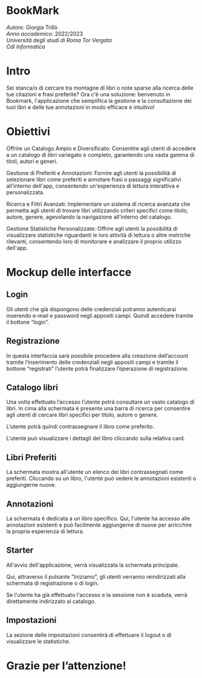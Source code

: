 # BookMark 

_Autore:_ Giorgia Trillò \
_Anno accademico:_ 2022/2023 \
_Università degli studi di Roma Tor Vergata_ \
_Cdl Informatica_

# Intro
Sei stanca/o di cercare tra montagne di libri o note sparse alla ricerca delle tue citazioni e frasi preferite? Ora c'è una soluzione: benvenuto in Bookmark\, l'applicazione che semplifica la gestione e la consultazione dei tuoi libri e delle tue annotazioni in modo efficace e intuitivo\!

# Obiettivi
Offrire un Catalogo Ampio e Diversificato: Consentire agli utenti di accedere a un catalogo di libri variegato e completo, garantendo una vasta gamma di titoli, autori e generi.

Gestione di Preferiti e Annotazioni: Fornire agli utenti la possibilità di selezionare libri come preferiti e annotare frasi o passaggi significativi all'interno dell'app, consentendo un'esperienza di lettura interattiva e personalizzata.

Ricerca e Filtri Avanzati: Implementare un sistema di ricerca avanzata che permetta agli utenti di trovare libri utilizzando criteri specifici come titolo, autore, genere, agevolando la navigazione all'interno del catalogo.

Gestione Statistiche Personalizzate: Offrire agli utenti la possibilità di visualizzare statistiche riguardanti le loro attività di lettura o altre metriche rilevanti, consentendo loro di monitorare e analizzare il proprio utilizzo dell'app.


# Mockup delle interfacce

## Login

Gli utenti che già dispongono delle credenziali potranno autenticarsi inserendo e\-mail e password negli appositi campi\. Quindi accedere tramite il bottone “login”\.

## Registrazione

In questa interfaccia sarà possibile procedere alla creazione dell’account tramite l’inserimento delle credenziali negli appositi campi e tramite il bottone “registrati” l’utente potrà finalizzare l’operazione di registrazione\.

## Catalogo libri

Una volta effettuato l’accesso l’utente potrà consultare un vasto catalogo di libri\. In cima alla schermata è presente una barra di ricerca per consentire agli utenti di cercare libri specifici per titolo\, autore o genere\.

L’utente potrà quindi contrassegnare il libro come preferito\.

L'utente può visualizzare i dettagli del libro cliccando sulla relativa card\.

## Libri Preferiti
La schermata mostra all'utente un elenco dei libri contrassegnati come preferiti\. Cliccando su un libro\, l'utente può vedere le annotazioni esistenti o aggiungerne nuove\.

## Annotazioni

La schermata è dedicata a un libro specifico\. Qui\, l'utente ha accesso alle annotazioni esistenti e può facilmente aggiungerne di nuove per arricchire la propria esperienza di lettura\.

## Starter

All'avvio dell'applicazione\, verrà visualizzata la schermata principale\.

Qui\, attraverso il pulsante "Iniziamo"\, gli utenti verranno reindirizzati alla schermata di registrazione o di login\.

Se l'utente ha già effettuato l'accesso e la sessione non è scaduta\, verrà direttamente indirizzato al catalogo\.

## Impostazioni

La sezione delle impostazioni consentirà di effettuare il logout o di visualizzare le statistiche\.

# Grazie per l’attenzione!
